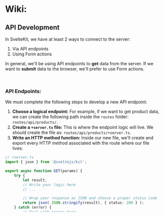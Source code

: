 # Wiki:

## API Development

In SvelteKit, we have at least 2 ways to connect to the server:

1. Via API endpoints
2. Using Form actions

In general, we'll be using API endpoints to **get** data from the server. If we want to **submit** data to the browser, we'll prefer to use Form actions.

&nbsp;

### API Endpoints:

We must complete the following steps to develop a new API endpoint:

1. **Choose a logical endpoint:** For example, if we want to get product data, we can create the following path inside the `routes` folder: `routes/api/products/`.
2. **Create a `+server.ts` file:** This is where the endpoint logic will live. We should create the file as: `routes/api/products/+server.ts`.
3. **Write an HTTP method function:** Inside our new file, we'll create and export every HTTP method associated with the route where our file lives:

```TypeScript
// +server.ts
import { json } from '@sveltejs/kit';

export async function GET(params) {
    try {
        let result;
        // Write your logic here
        // ...

        // Wrap your response as JSON and choose a proper status code
        return json( JSON.stringify(result), { status: 200 } );
    } catch (error) {
        // Deal with errors here

        // Log error for developers
        console.error(error);
        // Show censored error to users
        // (do not share information about error's nature if users don't need it)
        return json({ message: 'Server side error' }, { status: 500 } );
    }
}
```

The key takeaways here are:
- Function names must correspond to known HTTP methods such as `GET`, `POST`, `PUT`, `DELETE`, etc...
- You must export such functions in order to use them.
- Wrap your responses with the `json` function from `@sveltejs/kit`.

4. **Call your new endpoints from the Front End:**

```HTML
<!-- routes/products/+page.svelte -->
<script>

    let products: Product[];
    async function getProducts() {
        const response: Product[] | Error = await fetch('/api/products')
            .then((res) => res.json())
            .catch((err) => err);
        if (response instanceof Error) alert(response)
        else products = response;
    }
</script>
```

The parameters our endpoint methods receive depend upon the method itself.
For instance, the `GET` method has access to the `url` object:

```TypeScript
export async function GET({ url }) { ... }
```

While the `POST` method has access to the `request` object:

```TypeScript
export async function POST({ request }) { ... }
```

&nbsp;

### Form Actions:
Usually, we'll submit data to the server using HTML `form`'s. If that's the case, we should prefer to use Form actions instead of API calls as it allows the application to work even if JavaScript is disabled by the user.

In this case, we have a different course of action:
1. Create a `+page.server.ts` file along with the `+page.svelte` that has the correspondent `form`.
2. Inside `+page.server.ts` file, we'll create the desired form actions:

```TypeScript
// routes/products/[id]/+page.server.ts
export const actions = {
    addToCart:  async (event) => {...},
    addReview:  async (event) => {...},
    buyProduct: async (event) => {...},
}
```
3. Inside the `+page.svelte` file, implement the desired actions in your `form`s as:
```HTML
<!-- routes/products/[id]/+page.svelte -->
<form method="POST" action="?/buyProduct" >
    ...
</form>
```

If you have a form with multiple actions inside (e.g.: the same form for adding a product to a cart and for creating and order), you can omit the `action` attribute and add the `formaction` attribute to the different buttons:

```HTML
<!-- routes/products/[id]/+page.svelte -->
<form method="POST" >
    ...
    <button formaction="?/addToCart">Add to Cart</button>
    <button formaction="?/buyProduct">Buy</button>
</form>
```

If you want to access form actions from another part of the application, you can write the full path to such action:

```HTML
<!-- routes/products/+page.svelte -->
<form method="POST" action="/{product.id}?/buyProduct" >
    ...
</form>
```
